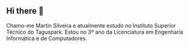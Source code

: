 ## Hi there 👋
Chamo-me Martin Silveira e atualmente estudo no Instituto Superior Técnico do Taguspark. Estou no 3º ano da Licenciatura em Engenharia Informática e de Computadores.

<!--
**MartinSilveira/MartinSilveira** is a ✨ _special_ ✨ repository because its `README.md` (this file) appears on your GitHub profile.

Here are some ideas to get you started:

- 🔭 I’m currently working on ...
- 🌱 I’m currently learning ...
- 👯 I’m looking to collaborate on ...
- 🤔 I’m looking for help with ...
- 💬 Ask me about ...
- 📫 How to reach me: ...
- 😄 Pronouns: ...
- ⚡ Fun fact: ...
-->
